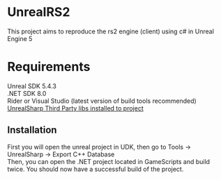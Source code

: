 # UnrealRS2  
  
This project aims to reproduce the rs2 engine (client) using c# in Unreal Engine 5
  
# Requirements  
  
Unreal SDK 5.4.3  
.NET SDK 8.0  
Rider or Visual Studio (latest version of build tools recommended)  
[UnrealSharp Third Party libs installed to project](https://github.com/bodong1987/UnrealSharp/blob/main/Docs/PrepareThirdParty.md)  
  
## Installation  
  
First you will open the unreal project in UDK, then go to Tools -> UnrealSharp -> Export C++ Database  
Then, you can open the .NET project located in GameScripts and build twice. You should now have a successful build of the project.  
